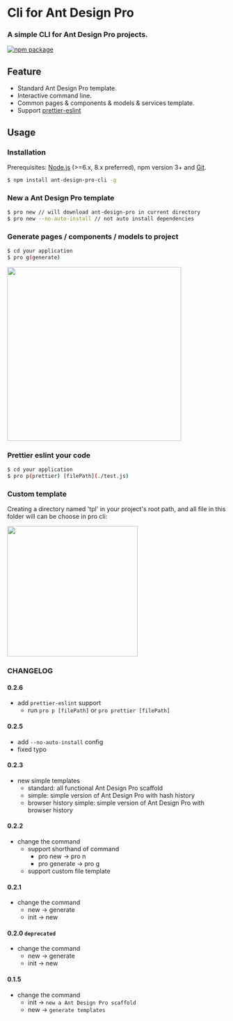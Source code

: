 # Cli for Ant Design Pro

### A simple CLI for Ant Design Pro projects.

<!-- badges section. -->

[![npm package](https://img.shields.io/npm/v/ant-design-pro-cli.svg)](https://www.npmjs.com/package/ant-design-pro-cli)

## Feature

* Standard Ant Design Pro template.
* Interactive command line.
* Common pages & components & models & services template.
* Support [prettier-eslint](https://github.com/prettier/prettier-eslint)

## Usage

### Installation

Prerequisites: [Node.js](https://nodejs.org/en/) (>=6.x, 8.x preferred), npm
version 3+ and [Git](https://git-scm.com/).

```bash
$ npm install ant-design-pro-cli -g
```

### New a Ant Design Pro template

```bash
$ pro new // will download ant-design-pro in current directory
$ pro new --no-auto-install // not auto install dependencies
```

### Generate pages / components / models to project

```bash
$ cd your application
$ pro g(generate)
```

<img width="400" src="https://gw.alipayobjects.com/zos/rmsportal/VhiILFUpYxGUBgbnuUny.png" />

### Prettier eslint your code

```bash
$ cd your application
$ pro p(prettier) [filePath](./test.js)
```

### Custom template

Creating a directory named 'tpl' in your project's root path, and all file in
this folder will can be choose in pro cli:

<img width="300" src="https://user-images.githubusercontent.com/1179603/32481313-76601bc2-c358-11e7-8513-15bc5f29c59b.gif" />

### CHANGELOG

#### 0.2.6

* add `prettier-eslint` support
  * run `pro p [filePath]` or `pro prettier [filePath]`

#### 0.2.5

* add `--no-auto-install` config
* fixed typo

#### 0.2.3

* new simple templates
  * standard: all functional Ant Design Pro scaffold
  * simple: simple version of Ant Design Pro with hash history
  * browser history simple: simple version of Ant Design Pro with browser
    history

#### 0.2.2

* change the command
  * support shorthand of command
    * pro new -> pro n
    * pro generate -> pro g
  * support custom file template

#### 0.2.1

* change the command
  * new -> generate
  * init -> new

#### 0.2.0 `deprecated`

* change the command
  * new -> generate
  * init -> new

#### 0.1.5

* change the command
  * init -> `new a Ant Design Pro scaffold`
  * new -> `generate templates`
